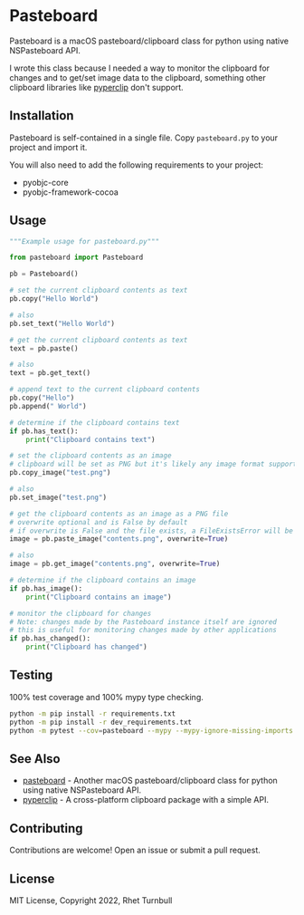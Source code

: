 # Pasteboard

Pasteboard is a macOS pasteboard/clipboard class for python using native NSPasteboard API.

I wrote this class because I needed a way to monitor the clipboard for changes and to get/set image data to the clipboard, something other clipboard libraries like [pyperclip](https://github.com/asweigart/pyperclip) don't support.

## Installation

Pasteboard is self-contained in a single file. Copy `pasteboard.py` to your project and import it.

You will also need to add the following requirements to your project:

- pyobjc-core
- pyobjc-framework-cocoa

## Usage

```python
"""Example usage for pasteboard.py"""

from pasteboard import Pasteboard

pb = Pasteboard()

# set the current clipboard contents as text
pb.copy("Hello World")

# also
pb.set_text("Hello World")

# get the current clipboard contents as text
text = pb.paste()

# also
text = pb.get_text()

# append text to the current clipboard contents
pb.copy("Hello")
pb.append(" World")

# determine if the clipboard contains text
if pb.has_text():
    print("Clipboard contains text")

# set the clipboard contents as an image
# clipboard will be set as PNG but it's likely any image format supported by macOS will work
pb.copy_image("test.png")

# also
pb.set_image("test.png")

# get the clipboard contents as an image as a PNG file
# overwrite optional and is False by default
# if overwrite is False and the file exists, a FileExistsError will be raised
image = pb.paste_image("contents.png", overwrite=True)

# also
image = pb.get_image("contents.png", overwrite=True)

# determine if the clipboard contains an image
if pb.has_image():
    print("Clipboard contains an image")

# monitor the clipboard for changes
# Note: changes made by the Pasteboard instance itself are ignored
# this is useful for monitoring changes made by other applications
if pb.has_changed():
    print("Clipboard has changed")

```

## Testing

100% test coverage and 100% mypy type checking.

```bash
python -m pip install -r requirements.txt
python -m pip install -r dev_requirements.txt
python -m pytest --cov=pasteboard --mypy --mypy-ignore-missing-imports
```

## See Also

- [pasteboard](https://github.com/tobywf/pasteboard) - Another macOS pasteboard/clipboard class for python using native NSPasteboard API.
- [pyperclip](https://github.com/asweigart/pyperclip) - A cross-platform clipboard package with a simple API.

## Contributing

Contributions are welcome! Open an issue or submit a pull request.

## License

MIT License, Copyright 2022, Rhet Turnbull

